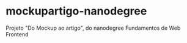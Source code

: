 # mockupartigo-nanodegree
Projeto "Do Mockup ao artigo", do nanodegree  Fundamentos de Web Frontend

